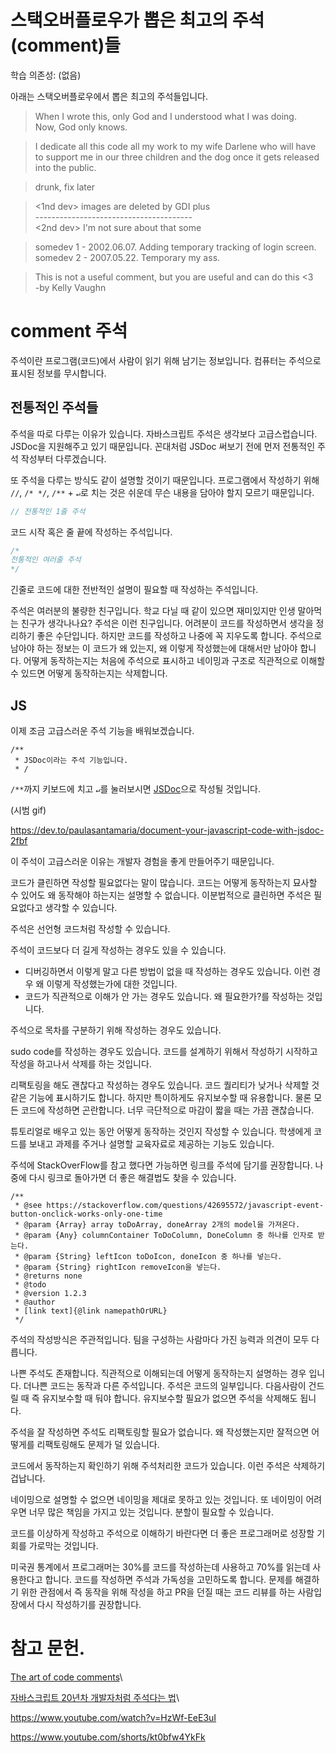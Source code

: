 # 스택오버플로우가 뽑은 최고의 주석(comment)들

학습 의존성: (없음)

아래는 스택오버플로우에서 뽑은 최고의 주석들입니다.

> When I wrote this, only God and I understood what I was doing.\
> Now, God only knows.


> I dedicate all this code all my work to my wife Darlene who will have to support me in our three children and the dog once it gets released into the public.


> drunk, fix later


> <1nd dev> images are deleted by GDI plus\
> \---------------------------------------\
> <2nd dev> I'm not sure about that some


> somedev 1 - 2002.06.07. Adding temporary tracking of login screen.\
> somedev 2 - 2007.05.22. Temporary my ass.


> This is not a useful comment, but you are useful and can do this <3\
> -by Kelly Vaughn


# comment 주석

주석이란 프로그램(코드)에서 사람이 읽기 위해 남기는 정보입니다. 컴퓨터는 주석으로 표시된 정보를 무시합니다.

## 전통적인 주석들

주석을 따로 다루는 이유가 있습니다. 자바스크립트 주석은 생각보다 고급스럽습니다. JSDoc을 지원해주고 있기 때문입니다. 꼰대처럼 JSDoc 써보기 전에 먼저 전통적인 주석 작성부터 다루겠습니다.

또 주석을 다루는 방식도 같이 설명할 것이기 때문입니다. 프로그램에서 작성하기 위해 `//`, `/* */`, `/**` + `↵`로 치는 것은 쉬운데 무슨 내용을 담아야 할지 모르기 때문입니다.

```JavaScript
// 전통적인 1줄 주석
```

코드 시작 혹은 줄 끝에 작성하는 주석입니다.

```JavaScript
/*
전통적인 여러줄 주석
*/ 
```

긴줄로 코드에 대한 전반적인 설명이 필요할 때 작성하는 주석입니다.

주석은 여러분의 불량한 친구입니다. 학교 다닐 때 같이 있으면 재미있지만 인생 말아먹는 친구가 생각나나요? 주석은 이런 친구입니다. 어려분이 코드를 작성하면서 생각을 정리하기 좋은 수단입니다. 하지만 코드를 작성하고 나중에 꼭 지우도록 합니다. 주석으로 남아야 하는 정보는 이 코드가 왜 있는지, 왜 이렇게 작성했는에 대해서만 남아야 합니다. 어떻게 동작하는지는 처음에 주석으로 표시하고 네이밍과 구조로 직관적으로 이해할 수 있드면 어떻게 동작하는지는 삭제합니다.

<!-- 코드를 작성하는 순서 보여주기 -->

<!-- 무엇을 구현할지 정리, 왜 필요한지 작성하는 주석, pseudo code -->
<!-- 어떻게 동작하는지 그대로 구현 -->
<!-- 클린코드로 네이밍 수정 후 어떻게 동작하는지 주석 삭제 -->


## JS
이제 조금 고급스러운 주석 기능을 배워보겠습니다.

```JS
/**
 * JSDoc이라는 주석 기능입니다.
 * /
```

`/**`까지 키보드에 치고 `↵`를 눌러보시면 [JSDoc](https://jsdoc.app/)으로 작성될 것입니다. 

<!-- TODO 생성 gif 넣기 -->
(시범 gif)

https://dev.to/paulasantamaria/document-your-javascript-code-with-jsdoc-2fbf

이 주석이 고급스러운 이유는 개발자 경험을 좋게 만들어주기 때문입니다.

<!-- TODO 자주쓰는 @??? 설명과 용례 추가하기 -->

<!-- TODO @see 를 스택 오버플로우에서 참고한 링크 넣기 -->
<!-- TODO @pram 무슨 내용이 들어 가는지 -->
<!-- TODO @author 누가 코드를 작성했는지 -->


코드가 클린하면 작성할 필요없다는 말이 많습니다. 
코드는 어떻게 동작하는지 묘사할 수 있어도 왜 동작해야 하는지는 설명할 수 없습니다.
이분법적으로 클린하면 주석은 필요없다고 생각할 수 있습니다.

주석은 선언형 코드처럼 작성할 수 있습니다.

주석이 코드보다 더 길게 작성하는 경우도 있을 수 있습니다. 
- 디버깅하면서 이렇게 말고 다른 방법이 없을 때 작성하는 경우도 있습니다. 이런 경우 왜 이렇게 작성했는가에 대한 것입니다.
- 코드가 직관적으로 이해가 안 가는 경우도 있습니다. 왜 필요한가?를 작성하는 것입니다. 

주석으로 목차를 구분하기 위해 작성하는 경우도 있습니다. 

sudo code를 작성하는 경우도 있습니다. 코드를 설계하기 위해서 작성하기 시작하고 작성을 하고나서 삭제를 하는 것입니다.

리팩토링을 해도 괜찮다고 작성하는 경우도 있습니다. 코드 퀄리티가 낮거나 삭제할 것 같은 기능에 표시하기도 합니다. 하지만 특이하게도 유지보수할 때 유용합니다. 물론 모든 코드에 작성하면 곤란합니다. 너무 극단적으로 마감이 짧을 때는 가끔 괜찮습니다.

튜토리얼로 배우고 있는 동안 어떻게 동작하는 것인지 작성할 수 있습니다. 학생에게 코드를 보내고 과제를 주거나 설명할 교육자료로 제공하는 기능도 있습니다. 

주석에 StackOverFlow를 참고 했다면 가능하면 링크를 주석에 담기를 권장합니다. 나중에 다시 링크로 돌아가면 더 좋은 해결법도 찾을 수 있습니다.

```JS
/**
 * @see https://stackoverflow.com/questions/42695572/javascript-event-button-onclick-works-only-one-time
 * @param {Array} array toDoArray, doneArray 2개의 model을 가져온다.
 * @param {Any} columnContainer ToDoColumn, DoneColumn 중 하나를 인자로 받는다.
 * @param {String} leftIcon toDoIcon, doneIcon 중 하나를 넣는다.
 * @param {String} rightIcon removeIcon을 넣는다.
 * @returns none
 * @todo
 * @version 1.2.3
 * @author 
 * [link text]{@link namepathOrURL}
 */

```


주석의 작성방식은 주관적입니다.
팀을 구성하는 사람마다 가진 능력과 의견이 모두 다릅니다. 


나쁜 주석도 존재합니다.
직관적으로 이해되는데 어떻게 동작하는지 설명하는 경우 입니다.
더나쁜 코드는 동작과 다른 주석입니다.
주석은 코드의 일부입니다. 다음사람이 건드릴 때 즉 유지보수할 때 둬야 합니다. 유지보수할 필요가 없으면 주석을 삭제해도 됩니다.

주석을 잘 작성하면 주석도 리팩토링할 필요가 없습니다. 왜 작성했는지만 잘적으면 어떻게를 리팩토링해도 문제가 덜 있습니다.

코드에서 동작하는지 확인하기 위해 주석처리한 코드가 있습니다. 이런 주석은 삭제하기 겁납니다. 

네이밍으로 설명할 수 없으면 네이밍을 제대로 못하고 있는 것입니다. 또 네이밍이 어려우면 너무 많은 책임을 가지고 있는 것입니다. 분할이 필요할 수 있습니다.

코드를 이상하게 작성하고 주석으로 이해하기 바란다면 더 좋은 프로그래머로 성장할 기회를 가로막는 것입니다. 

미국권 통계에서 프로그래머는 30%를 코드를 작성하는데 사용하고 70%를 읽는데 사용한다고 합니다. 코드를 작성하면 주석과 가독성을 고민하도록 합니다. 문제를 해결하기 위한 관점에서 즉 동작을 위해 작성을 하고 PR을 던질 때는 코드 리뷰를 하는 사람입장에서 다시 작성하기를 권장합니다. 


# 참고 문헌.

[The art of code comments](https://www.youtube.com/watch?v=yhF7OmuIILc)\

[자바스크립트 20년차 개발자처럼 주석다는 법](https://www.youtube.com/watch?v=ORmnc-hLrYs)\

https://www.youtube.com/watch?v=HzWf-EeE3uI

https://www.youtube.com/shorts/kt0bfw4YkFk